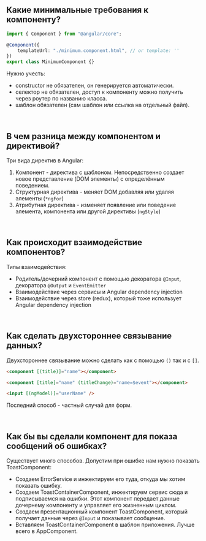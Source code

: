 ## <a name="definition"></a> Какие минимальные требования к компоненту?

```typescript
import { Component } from "@angular/core";

@Component({
	templateUrl: "./minimum.component.html", // or template: ''
})
export class MinimumComponent {}
```

Нужно учесть:

- constructor не обязателен, он генерируется автоматически.
- селектор не обязателен, доступ к компоненту можно получить через роутер по названию класса.
- шаблон обязателен (сам шаблон или ссылка на отдельный файл).

<br/>

## <a name="difference"></a> В чем разница между компонентом и директивой?

Три вида директив в Angular:

1. Компонент - директива с шаблоном. Непосредственно создает новое представление (DOM элементы) с определённым поведением.
2. Структурная директива - меняет DOM добавляя или удаляя элементы (`*ngFor`)
3. Атрибутная директива - изменяет появление или поведение элемента, компонента или другой директивы (`ngStyle`)

<br/>

## <a name="communication"></a> Как происходит взаимодействие компонентов?

Типы взаимодействия:

- Родитель/дочерний компонент с помощью декоратора `@Input`, декоратора `@Output` и `EventEmitter`
- Взаимодействие через сервисы и Angular dependency injection
- Взаимодействие через store (redux), который тоже использует Angular dependency injection

<br/>

## <a name="two-way"></a> Как сделать двухстороннее связывание данных?

Двухстороннее связывание можно сделать как с помощью `()` так и с `[]`.

```html
<component [(title)]="name"></component>

<component [title]="name" (titleChange)="name=$event"></component>

<input [(ngModel)]="userName" />
```

Последний способ - частный случай для форм.

<br/>

## <a name="errors"></a> Как бы вы сделали компонент для показа сообщений об ошибках?

Существует много способов. Допустим при ошибке нам нужно показать ToastComponent:

- Создаем ErrorService и инжектируем его туда, откуда мы хотим показать ошибку.
- Создаем ToastContainerComponent, инжектируем сервис сюда и подписываемся на ошибки. Этот компонент передает данные дочернему компоненту и управляет его жизненным циклом.
- Создаем презентационный компонент ToastComponent, который получает данные через `@Input` и показывает сообщение.
- Вставляем ToastContainerComponent в шаблон приложения. Лучше всего в AppComponent.

